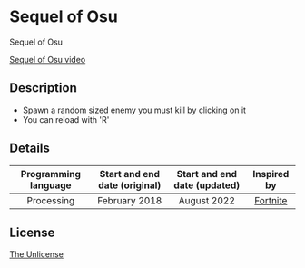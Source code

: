 # Sequel of Osu
Sequel of Osu

[Sequel of Osu video](https://user-images.githubusercontent.com/120074055/206404185-1fd642c8-ddce-4480-9af2-980682d5ff03.mp4)

## Description
- Spawn a random sized enemy you must kill by clicking on it
- You can reload with 'R'

## Details

| Programming language | Start and end date (original) | Start and end date (updated) | Inspired by
| :---: | :---: | :---: | :---: |
| Processing | February 2018 | August 2022 | [Fortnite](https://www.fortnite.com/) |

## License

[The Unlicense](LICENSE)

